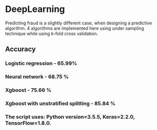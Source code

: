 # DeepLearning
Predicting fraud is a slightly different case, when designing a predictive algorithm. 4 algorithms are implemented here using under sampling technique while using k-fold cross validation. 
## Accuracy
### Logistic regression - 65.99% 
### Neural network  - 68.75 %
### Xgboost - 75.66 %
### Xgboost with unstratified splitting - 85.84 % 

### The script uses: Python version=3.5.5, Keras=2.2.0, TensorFlow=1.8.0.
